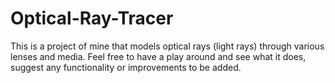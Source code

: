 # Optical-Ray-Tracer
This is a project of mine that models optical rays (light rays) through various lenses and media.  Feel free to have a play around and see what it does, suggest any functionality or improvements to be added.
